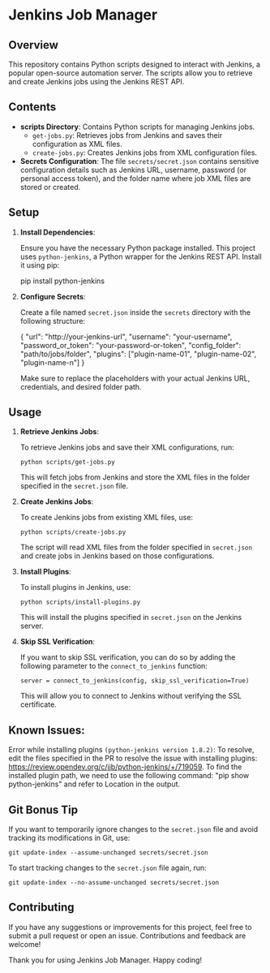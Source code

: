 # Jenkins Job Manager

## Overview

This repository contains Python scripts designed to interact with Jenkins, a popular open-source automation server. The scripts allow you to retrieve and create Jenkins jobs using the Jenkins REST API.

## Contents

- **scripts Directory**: Contains Python scripts for managing Jenkins jobs.
  - `get-jobs.py`: Retrieves jobs from Jenkins and saves their configuration as XML files.
  - `create-jobs.py`: Creates Jenkins jobs from XML configuration files.
- **Secrets Configuration**: The file `secrets/secret.json` contains sensitive configuration details such as Jenkins URL, username, password (or personal access token), and the folder name where job XML files are stored or created.

## Setup

1. **Install Dependencies**:

   Ensure you have the necessary Python package installed. This project uses `python-jenkins`, a Python wrapper for the Jenkins REST API. Install it using pip:

   pip install python-jenkins

2. **Configure Secrets**:

   Create a file named `secret.json` inside the `secrets` directory with the following structure:

   {
     "url": "http://your-jenkins-url",
     "username": "your-username",
     "password_or_token": "your-password-or-token",
     "config_folder": "path/to/jobs/folder",
     "plugins": ["plugin-name-01", "plugin-name-02", "plugin-name-n"]
   }

   Make sure to replace the placeholders with your actual Jenkins URL, credentials, and desired folder path.

## Usage

1. **Retrieve Jenkins Jobs**:

   To retrieve Jenkins jobs and save their XML configurations, run:

   `python scripts/get-jobs.py`


   This will fetch jobs from Jenkins and store the XML files in the folder specified in the `secret.json` file.

2. **Create Jenkins Jobs**:

   To create Jenkins jobs from existing XML files, use:


   `python scripts/create-jobs.py`


   The script will read XML files from the folder specified in `secret.json` and create jobs in Jenkins based on those configurations.

3. **Install Plugins**:

   To install plugins in Jenkins, use:

   `python scripts/install-plugins.py`


   This will install the plugins specified in `secret.json` on the Jenkins server.

4. **Skip SSL Verification**:

   If you want to skip SSL verification, you can do so by adding the following parameter to the `connect_to_jenkins` function:

   `server = connect_to_jenkins(config, skip_ssl_verification=True)`

   This will allow you to connect to Jenkins without verifying the SSL certificate.

## Known Issues:
   Error while installing plugins `(python-jenkins version 1.8.2)`:
   To resolve, edit the files specified in the PR to resolve the issue with installing plugins: https://review.opendev.org/c/jjb/python-jenkins/+/719059.
   To find the installed plugin path, we need to use the following command: "pip show python-jenkins" and refer to Location in the output.


## Git Bonus Tip

If you want to temporarily ignore changes to the `secret.json` file and avoid tracking its modifications in Git, use:

`git update-index --assume-unchanged secrets/secret.json`

To start tracking changes to the `secret.json` file again, run:

`git update-index --no-assume-unchanged secrets/secret.json`

## Contributing
If you have any suggestions or improvements for this project, feel free to submit a pull request or open an issue. Contributions and feedback are welcome!

Thank you for using Jenkins Job Manager. Happy coding!
